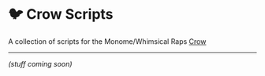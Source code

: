 # 🐦 Crow Scripts
A collection of scripts for the Monome/Whimsical Raps [Crow](https://monome.org/docs/crow/)

---

_(stuff coming soon)_
